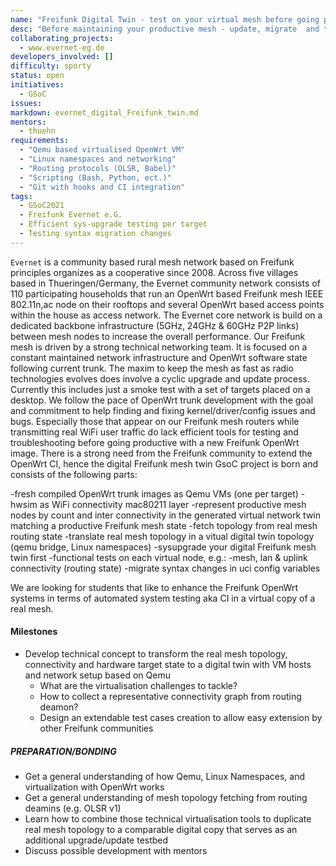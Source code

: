 ```yaml
---
name: "Freifunk Digital Twin - test on your virtual mesh before going productive"
desc: "Before maintaining your productive mesh - update, migrate  and troubleshoot within your virtualized Freifunk mesh"
collaborating_projects:
  - www.evernet-eg.de
developers_involved: []
difficulty: sporty
status: open
initiatives:
  - GSoC
issues:
markdown: evernet_digital_Freifunk_twin.md
mentors:
  - thuehn
requirements:
  - "Qemu based virtualised OpenWrt VM"
  - "Linux namespaces and networking"
  - "Routing protocols (OLSR, Babel)"
  - "Scripting (Bash, Python, ect.)"
  - "Git with hooks and CI integration"
tags:
  - GSoC2021
  - Freifunk Evernet e.G.
  - Efficient sys-upgrade testing per target
  - Testing syntax migration changes
---
```


`Evernet` is a community based rural mesh network based on Freifunk principles organizes as a cooperative since 2008.
Across five villages based in Thueringen/Germany, the Evernet community network
consists of 110 participating households that run an OpenWrt based Freifunk
mesh IEEE 802.11n,ac node on their rooftops and several OpenWrt based access points
within the house as access network. The Evernet core network is build on a dedicated backbone
infrastructure (5GHz, 24GHz & 60GHz P2P links) between mesh nodes to increase the overall performance.
Our Freifunk mesh is driven by a strong technical networking team. It is focused on a
constant maintained network infrastructure and OpenWrt software state following current trunk.
The maxim to keep the  mesh as fast as radio technologies evolves does involve a cyclic
upgrade and update process. Currently this includes just a smoke test with a set
of targets placed on a desktop. We follow the pace of OpenWrt trunk development
with the goal and commitment to help finding and fixing kernel/driver/config
issues and bugs. Especially those that appear on our Freifunk mesh routers while
transmitting real WiFi user traffic do lack efficient tools for testing and
troubleshooting before going productive with a new Freifunk OpenWrt image. There
is a strong need from the Freifunk community to extend the OpenWrt CI, hence the
digital Freifunk mesh twin GsoC project is born and consists of the following parts:

-fresh compiled OpenWrt trunk images as Qemu VMs (one per target)
-hwsim as WiFi connectivity mac80211 layer
-represent productive mesh nodes by count and inter connectivity in the generated
virtual network twin matching a productive Freifunk mesh state
-fetch topology from real mesh routing state
-translate real mesh topology in a vitual digital twin topology (qemu bridge, Linux namespaces)
-sysupgrade your digital Freifunk mesh twin first
-functional tests on each virtual node, e.g.:
  -mesh, lan & uplink connectivity (routing state)
  -migrate syntax changes in uci config variables

We are looking for students that like to enhance the Freifunk OpenWrt systems
in terms of automated system testing aka CI in a virtual copy of a real mesh.

#### Milestones

* Develop technical concept to transform the real mesh topology, connectivity and
hardware target state to a digital twin with VM hosts and network setup based on Qemu
  * What are the virtualisation challenges to tackle?
  * How to collect a representative connectivity graph from routing deamon?
  * Design an extendable test cases creation to allow easy extension by other Freifunk communities


##### PREPARATION/BONDING

* Get a general understanding of how Qemu, Linux Namespaces, and virtualization with OpenWrt works
* Get a general understanding of mesh topology fetching from routing deamins (e.g. OLSR v1)
* Learn how to combine those technical virtualisation tools to duplicate real mesh topology to a comparable digital copy that serves as an additional upgrade/update testbed
* Discuss possible development with mentors
